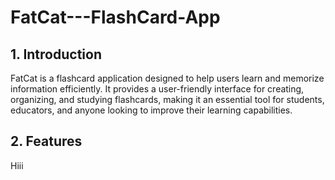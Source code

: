 # FatCat---FlashCard-App

## 1. Introduction

FatCat is a flashcard application designed to help users learn and memorize information efficiently. It provides a user-friendly interface for creating, organizing, and studying flashcards, making it an essential tool for students, educators, and anyone looking to improve their learning capabilities.

## 2. Features
Hiii


